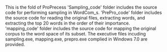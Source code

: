 This is the fold of ProPrecess
'Sampling_code' folder includes the source code for performing sampling in WordCom_s.
'PrePro_code' folder includes the source code for reading the original files, extracting words, and extracting the top 20 words in the order of their importance.
'mapping_code' folder includes the source code for mapping the original corpus to the word space of its subset.
The executive files incuding sampling.exe, mapping.exe, prepro.exe complied in Windows 7.0 are provided. 
